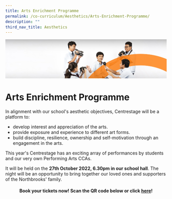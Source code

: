 ```yaml
---
title: Arts Enrichment Programme
permalink: /co-curriculum/Aesthetics/Arts-Enrichment-Programme/
description: ""
third_nav_title: Aesthetics
---
```

![](/images/cca.jpg)

Arts Enrichment Programme
=========================

In alignment with our school's aesthetic objectives, Centrestage will be a platform to: 

*   develop interest and appreciation of the arts. 
*   provide exposure and experience to different art forms. 
*   build discipline, resilience, ownership and self-motivation through an engagement in the arts. 

This year's Centrestage has an exciting array of performances by students and our very own Performing Arts CCAs.

It will be held on the <b>27th October 2022, 6.30pm in our school hall</b>. The night will be an opportunity to bring together our loved ones and supporters of the Northbrooks' family.


#### <center> Book your tickets now! Scan the QR code below or click [here](https://docs.google.com/forms/d/e/1FAIpQLScBueBmFmjYDay9KC0FcOUK_ZZT3ZO7m2buieFyQccj4cgzjw/viewform)! </center>